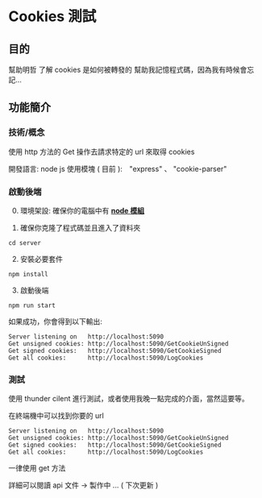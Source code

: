 # Cookies 測試

## 目的

幫助明哲 了解 cookies 是如何被轉發的
幫助我記憶程式碼，因為我有時候會忘記...

## 功能簡介

### 技術/概念
使用 http 方法的 Get 操作去請求特定的 url 來取得 cookies

開發語言: node js
使用模塊 ( 目前 ):　"express" 、 "cookie-parser"

### 啟動後端

0. 環境架設: 確保你的電腦中有 [**node 模組**](https://nodejs.org/zh-tw/download/prebuilt-installer)

1. 確保你克隆了程式碼並且進入了資料夾
```shell
cd server
```

2. 安裝必要套件
```shell
npm install
```

3. 啟動後端
```shell
npm run start
```

如果成功，你會得到以下輸出:
```shell
Server listening on   http://localhost:5090
Get unsigned cookies: http://localhost:5090/GetCookieUnSigned
Get signed cookies:   http://localhost:5090/GetCookieSigned
Get all cookies:      http://localhost:5090/LogCookies
```

### 測試
使用 thunder cilent 進行測試，或者使用我晚一點完成的介面，當然這要等。

在終端機中可以找到你要的 url
```shell
Server listening on   http://localhost:5090
Get unsigned cookies: http://localhost:5090/GetCookieUnSigned
Get signed cookies:   http://localhost:5090/GetCookieSigned
Get all cookies:      http://localhost:5090/LogCookies
```
一律使用 get 方法

詳細可以閱讀 api 文件 -> 製作中 ... ( 下次更新 )